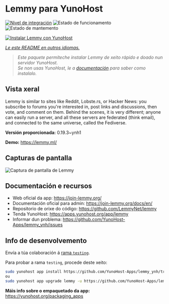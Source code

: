 <!--
NOTA: Este README foi creado automáticamente por <https://github.com/YunoHost/apps/tree/master/tools/readme_generator>
NON debe editarse manualmente.
-->

# Lemmy para YunoHost

[![Nivel de integración](https://dash.yunohost.org/integration/lemmy.svg)](https://dash.yunohost.org/appci/app/lemmy) ![Estado de funcionamento](https://ci-apps.yunohost.org/ci/badges/lemmy.status.svg) ![Estado de mantemento](https://ci-apps.yunohost.org/ci/badges/lemmy.maintain.svg)

[![Instalar Lemmy con YunoHost](https://install-app.yunohost.org/install-with-yunohost.svg)](https://install-app.yunohost.org/?app=lemmy)

*[Le este README en outros idiomas.](./ALL_README.md)*

> *Este paquete permíteche instalar Lemmy de xeito rápido e doado nun servidor YunoHost.*  
> *Se non usas YunoHost, le a [documentación](https://yunohost.org/install) para saber como instalalo.*

## Vista xeral

Lemmy is similar to sites like Reddit, Lobste.rs, or Hacker News: you subscribe to forums you're interested in, post links and discussions, then vote, and comment on them. Behind the scenes, it is very different; anyone can easily run a server, and all these servers are federated (think email), and connected to the same universe, called the Fediverse.


**Versión proporcionada:** 0.19.3~ynh1

**Demo:** <https://lemmy.ml/>

## Capturas de pantalla

![Captura de pantalla de Lemmy](./doc/screenshots/screenshot1.webp)

## Documentación e recursos

- Web oficial da app: <https://join-lemmy.org/>
- Documentación oficial para admin: <https://join-lemmy.org/docs/en/>
- Repositorio de orixe do código: <https://github.com/LemmyNet/lemmy>
- Tenda YunoHost: <https://apps.yunohost.org/app/lemmy>
- Informar dun problema: <https://github.com/YunoHost-Apps/lemmy_ynh/issues>

## Info de desenvolvemento

Envía a túa colaboración á [rama `testing`](https://github.com/YunoHost-Apps/lemmy_ynh/tree/testing).

Para probar a rama `testing`, procede deste xeito:

```bash
sudo yunohost app install https://github.com/YunoHost-Apps/lemmy_ynh/tree/testing --debug
ou
sudo yunohost app upgrade lemmy -u https://github.com/YunoHost-Apps/lemmy_ynh/tree/testing --debug
```

**Máis info sobre o empaquetado da app:** <https://yunohost.org/packaging_apps>
